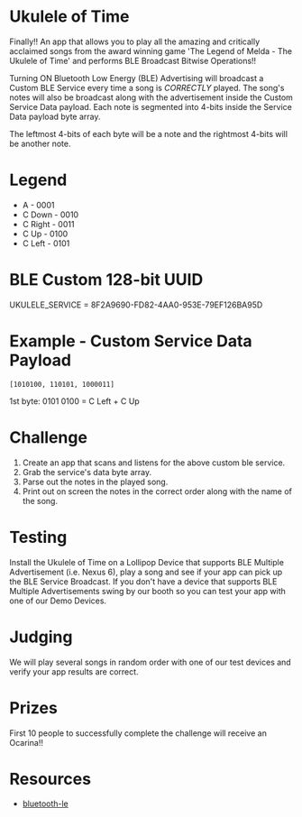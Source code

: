 # Ukulele of Time

Finally!! An app that allows you to play all the amazing and critically
acclaimed songs from the award winning game 'The Legend of Melda - The Ukulele of Time' and performs BLE Broadcast Bitwise Operations!!

Turning ON Bluetooth Low Energy (BLE) Advertising will broadcast a Custom BLE Service every time a song is *CORRECTLY* played. The song's notes will also be broadcast along with the advertisement inside the Custom Service Data payload. Each note is segmented into 4-bits inside the Service Data payload byte array.

The leftmost 4-bits of each byte will be a note and the rightmost 4-bits will be another
note.

# Legend

  * A - 0001
  * C Down - 0010
  * C Right - 0011
  * C Up - 0100
  * C Left - 0101

# BLE Custom 128-bit UUID

UKULELE_SERVICE = 8F2A9690-FD82-4AA0-953E-79EF126BA95D

# Example - Custom Service Data Payload

```
[1010100, 110101, 1000011]
```
1st byte: 0101 0100 = C Left + C Up


# Challenge

1. Create an app that scans and listens for the above custom ble service.
2. Grab the service's data byte array.
3. Parse out the notes in the played song.
4. Print out on screen the notes in the correct order along with the name of the song.

# Testing

Install the Ukulele of Time on a Lollipop Device that supports BLE Multiple Advertisement (i.e. Nexus 6), play a song and see if your app can pick up the BLE Service Broadcast. If you don't have a device that supports BLE Multiple Advertisements swing by our booth so you can test your app with one of our Demo Devices.

# Judging

We will play several songs in random order with one of our test devices and verify your app results are correct.

# Prizes

First 10 people to successfully complete the challenge will receive an Ocarina!!

# Resources

- [bluetooth-le](https://developer.android.com/guide/topics/connectivity/bluetooth-le.html)